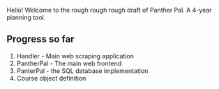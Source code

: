 Hello! Welcome to the rough rough rough draft of Panther Pal. A 4-year planning tool.

## Progress so far ##

1) Handler - Main web scraping application
2) PantherPal - The main web frontend
3) PanterPal - the SQL database implementation
4) Course object definition
